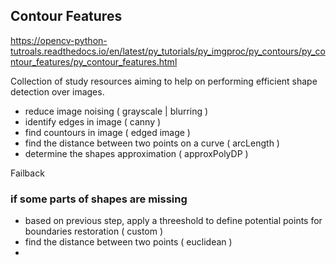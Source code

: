 ## Contour Features

https://opencv-python-tutroals.readthedocs.io/en/latest/py_tutorials/py_imgproc/py_contours/py_contour_features/py_contour_features.html

Collection of study resources aiming to help on performing efficient shape detection over images.

* reduce image noising ( grayscale | blurring )
* identify edges in image ( canny )
* find countours in image ( edged image )
* find the distance between two points on a curve ( arcLength )
* determine the shapes approximation ( approxPolyDP )

Failback

### if some parts of shapes are missing

* based on previous step, apply a threeshold to define potential points for boundaries restoration ( custom )
* find the distance between two points ( euclidean )
*